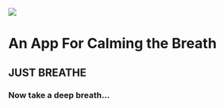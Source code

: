 ![](just_breathe2.gif)

# An App For Calming the Breath

## JUST BREATHE

### Now take a deep breath...
